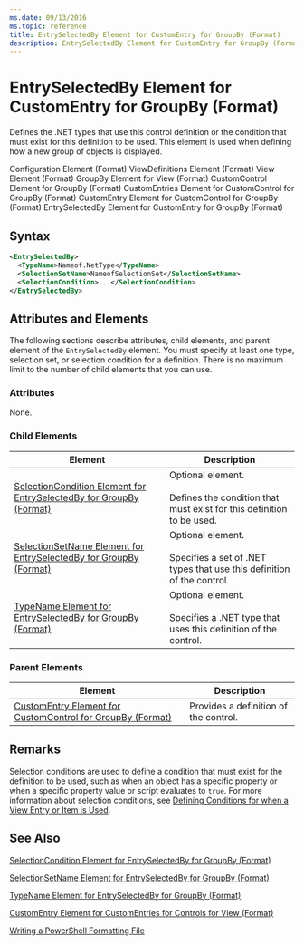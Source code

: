 ```yaml
---
ms.date: 09/13/2016
ms.topic: reference
title: EntrySelectedBy Element for CustomEntry for GroupBy (Format)
description: EntrySelectedBy Element for CustomEntry for GroupBy (Format)
---
```

# EntrySelectedBy Element for CustomEntry for GroupBy (Format)

Defines the .NET types that use this control definition or the condition that must exist for this definition to be used. This element is used when defining how a new group of objects is displayed.

Configuration Element (Format)
ViewDefinitions Element (Format)
View Element (Format)
GroupBy Element for View (Format)
CustomControl Element for GroupBy (Format)
CustomEntries Element for CustomControl for GroupBy (Format)
CustomEntry Element for CustomControl for GroupBy (Format)
EntrySelectedBy Element for CustomEntry for GroupBy (Format)

## Syntax

```xml
<EntrySelectedBy>
  <TypeName>Nameof.NetType</TypeName>
  <SelectionSetName>NameofSelectionSet</SelectionSetName>
  <SelectionCondition>...</SelectionCondition>
</EntrySelectedBy>
```

## Attributes and Elements

The following sections describe attributes, child elements, and parent element of the `EntrySelectedBy` element. You must specify at least one type, selection set, or selection condition for a definition. There is no maximum limit to the number of child elements that you can use.

### Attributes

None.

### Child Elements

|Element|Description|
|-------------|-----------------|
|[SelectionCondition Element for EntrySelectedBy for GroupBy (Format)](./selectioncondition-element-for-entryselectedby-for-groupby-format.md)|Optional element.<br /><br /> Defines the condition that must exist for this definition to be used.|
|[SelectionSetName Element for EntrySelectedBy for GroupBy (Format)](./selectionsetname-element-for-entryselectedby-for-groupby-format.md)|Optional element.<br /><br /> Specifies a set of .NET types that use this definition of the control.|
|[TypeName Element for EntrySelectedBy for GroupBy (Format)](./typename-element-for-entryselectedby-for-groupby-format.md)|Optional element.<br /><br /> Specifies a .NET type that uses this definition of the control.|

### Parent Elements

|Element|Description|
|-------------|-----------------|
|[CustomEntry Element for CustomControl for GroupBy (Format)](./customentry-element-for-customcontrol-for-groupby-format.md)|Provides a definition of the control.|

## Remarks

Selection conditions are used to define a condition that must exist for the definition to be used, such as when an object has a specific property or when a specific property value or script evaluates to `true`. For more information about selection conditions, see [Defining Conditions for when a View Entry or Item is Used](./defining-conditions-for-displaying-data.md).

## See Also

[SelectionCondition Element for EntrySelectedBy for GroupBy (Format)](./selectioncondition-element-for-entryselectedby-for-groupby-format.md)

[SelectionSetName Element for EntrySelectedBy for GroupBy (Format)](./selectionsetname-element-for-entryselectedby-for-groupby-format.md)

[TypeName Element for EntrySelectedBy for GroupBy (Format)](./typename-element-for-entryselectedby-for-groupby-format.md)

[CustomEntry Element for CustomEntries for Controls for View (Format)](./customentry-element-for-customentries-for-controls-for-view-format.md)

[Writing a PowerShell Formatting File](./writing-a-powershell-formatting-file.md)
